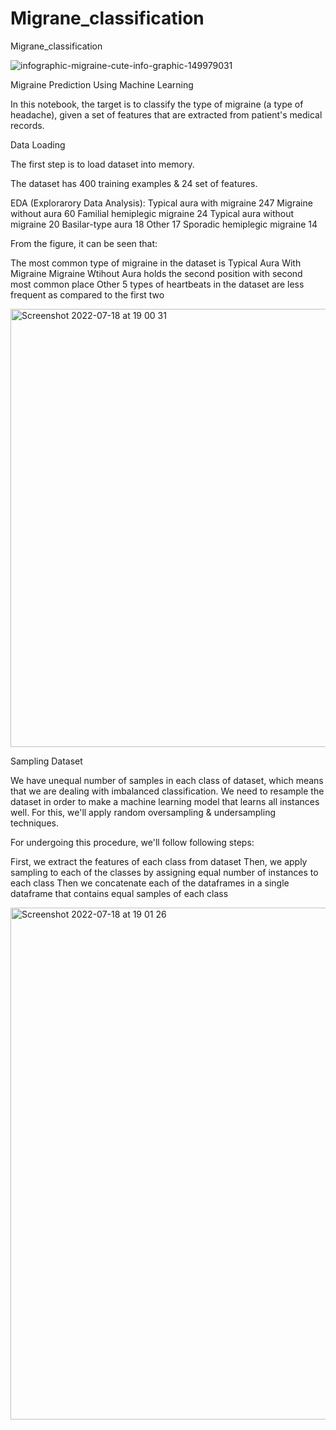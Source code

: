 # Migrane_classification
Migrane_classification

![infographic-migraine-cute-info-graphic-149979031](https://user-images.githubusercontent.com/100385953/179564429-0e335371-0920-4dd6-924f-83bab2c26619.jpg)

Migraine Prediction Using Machine Learning

In this notebook, the target is to classify the type of migraine (a type of headache), given a set of features that are extracted from patient's medical records.

Data Loading

The first step is to load dataset into memory.

The dataset has 400 training examples & 24 set of features.

EDA (Explorarory Data Analysis):
Typical aura with migraine       247
Migraine without aura             60
Familial hemiplegic migraine      24
Typical aura without migraine     20
Basilar-type aura                 18
Other                             17
Sporadic hemiplegic migraine      14

From the figure, it can be seen that:

The most common type of migraine in the dataset is Typical Aura With Migraine
Migraine Wtihout Aura holds the second position with second most common place
Other 5 types of heartbeats in the dataset are less frequent as compared to the first two

<img width="701" alt="Screenshot 2022-07-18 at 19 00 31" src="https://user-images.githubusercontent.com/100385953/179564058-3e3067bc-eefa-4919-ae63-d97ecf5aaedd.png">

Sampling Dataset

We have unequal number of samples in each class of dataset, which means that we are dealing with imbalanced classification. We need to resample the dataset in order to make a machine learning model that learns all instances well. For this, we'll apply random oversampling & undersampling techniques.

For undergoing this procedure, we'll follow following steps:

First, we extract the features of each class from dataset
Then, we apply sampling to each of the classes by assigning equal number of instances to each class
Then we concatenate each of the dataframes in a single dataframe that contains equal samples of each class

<img width="819" alt="Screenshot 2022-07-18 at 19 01 26" src="https://user-images.githubusercontent.com/100385953/179564239-ac02dc58-1e0f-4d12-a781-184773ac33f4.png">
